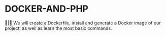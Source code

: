 # DOCKER-AND-PHP
🐳|🐘 We will create a Dockerfile, install and generate a Docker image of our project, as well as learn the most basic commands.
